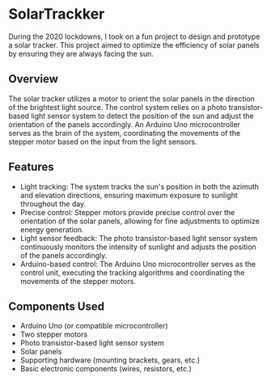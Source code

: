 # SolarTrackker
During the 2020 lockdowns, I took on a fun project to design and prototype a solar tracker. This project aimed to optimize the efficiency of solar panels by ensuring they are always facing the sun.

## Overview

The solar tracker utilizes a motor to orient the solar panels in the direction of the brightest light source. The control system relies on a photo transistor-based light sensor system to detect the position of the sun and adjust the orientation of the panels accordingly. An Arduino Uno microcontroller serves as the brain of the system, coordinating the movements of the stepper motor based on the input from the light sensors.

## Features

- Light tracking: The system tracks the sun's position in both the azimuth and elevation directions, ensuring maximum exposure to sunlight throughout the day.
- Precise control: Stepper motors provide precise control over the orientation of the solar panels, allowing for fine adjustments to optimize energy generation.
- Light sensor feedback: The photo transistor-based light sensor system continuously monitors the intensity of sunlight and adjusts the position of the panels accordingly.
- Arduino-based control: The Arduino Uno microcontroller serves as the control unit, executing the tracking algorithms and coordinating the movements of the stepper motors.

## Components Used

- Arduino Uno (or compatible microcontroller)
- Two stepper motors
- Photo transistor-based light sensor system
- Solar panels
- Supporting hardware (mounting brackets, gears, etc.)
- Basic electronic components (wires, resistors, etc.)

